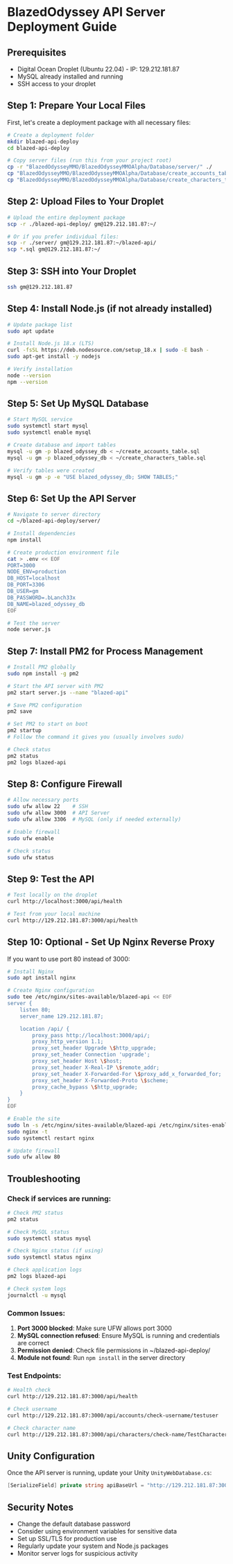 # BlazedOdyssey API Server Deployment Guide

## Prerequisites
- Digital Ocean Droplet (Ubuntu 22.04) - IP: 129.212.181.87
- MySQL already installed and running
- SSH access to your droplet

## Step 1: Prepare Your Local Files

First, let's create a deployment package with all necessary files:

```bash
# Create a deployment folder
mkdir blazed-api-deploy
cd blazed-api-deploy

# Copy server files (run this from your project root)
cp -r "BlazedOdysseyMMO/BlazedOdysseyMMOAlpha/Database/server/" ./
cp "BlazedOdysseyMMO/BlazedOdysseyMMOAlpha/Database/create_accounts_table.sql" ./
cp "BlazedOdysseyMMO/BlazedOdysseyMMOAlpha/Database/create_characters_table.sql" ./
```

## Step 2: Upload Files to Your Droplet

```bash
# Upload the entire deployment package
scp -r ./blazed-api-deploy/ gm@129.212.181.87:~/

# Or if you prefer individual files:
scp -r ./server/ gm@129.212.181.87:~/blazed-api/
scp *.sql gm@129.212.181.87:~/
```

## Step 3: SSH into Your Droplet

```bash
ssh gm@129.212.181.87
```

## Step 4: Install Node.js (if not already installed)

```bash
# Update package list
sudo apt update

# Install Node.js 18.x (LTS)
curl -fsSL https://deb.nodesource.com/setup_18.x | sudo -E bash -
sudo apt-get install -y nodejs

# Verify installation
node --version
npm --version
```

## Step 5: Set Up MySQL Database

```bash
# Start MySQL service
sudo systemctl start mysql
sudo systemctl enable mysql

# Create database and import tables
mysql -u gm -p blazed_odyssey_db < ~/create_accounts_table.sql
mysql -u gm -p blazed_odyssey_db < ~/create_characters_table.sql

# Verify tables were created
mysql -u gm -p -e "USE blazed_odyssey_db; SHOW TABLES;"
```

## Step 6: Set Up the API Server

```bash
# Navigate to server directory
cd ~/blazed-api-deploy/server/

# Install dependencies
npm install

# Create production environment file
cat > .env << EOF
PORT=3000
NODE_ENV=production
DB_HOST=localhost
DB_PORT=3306
DB_USER=gm
DB_PASSWORD=.bLanch33x
DB_NAME=blazed_odyssey_db
EOF

# Test the server
node server.js
```

## Step 7: Install PM2 for Process Management

```bash
# Install PM2 globally
sudo npm install -g pm2

# Start the API server with PM2
pm2 start server.js --name "blazed-api"

# Save PM2 configuration
pm2 save

# Set PM2 to start on boot
pm2 startup
# Follow the command it gives you (usually involves sudo)

# Check status
pm2 status
pm2 logs blazed-api
```

## Step 8: Configure Firewall

```bash
# Allow necessary ports
sudo ufw allow 22    # SSH
sudo ufw allow 3000  # API Server
sudo ufw allow 3306  # MySQL (only if needed externally)

# Enable firewall
sudo ufw enable

# Check status
sudo ufw status
```

## Step 9: Test the API

```bash
# Test locally on the droplet
curl http://localhost:3000/api/health

# Test from your local machine
curl http://129.212.181.87:3000/api/health
```

## Step 10: Optional - Set Up Nginx Reverse Proxy

If you want to use port 80 instead of 3000:

```bash
# Install Nginx
sudo apt install nginx

# Create Nginx configuration
sudo tee /etc/nginx/sites-available/blazed-api << EOF
server {
    listen 80;
    server_name 129.212.181.87;

    location /api/ {
        proxy_pass http://localhost:3000/api/;
        proxy_http_version 1.1;
        proxy_set_header Upgrade \$http_upgrade;
        proxy_set_header Connection 'upgrade';
        proxy_set_header Host \$host;
        proxy_set_header X-Real-IP \$remote_addr;
        proxy_set_header X-Forwarded-For \$proxy_add_x_forwarded_for;
        proxy_set_header X-Forwarded-Proto \$scheme;
        proxy_cache_bypass \$http_upgrade;
    }
}
EOF

# Enable the site
sudo ln -s /etc/nginx/sites-available/blazed-api /etc/nginx/sites-enabled/
sudo nginx -t
sudo systemctl restart nginx

# Update firewall
sudo ufw allow 80
```

## Troubleshooting

### Check if services are running:
```bash
# Check PM2 status
pm2 status

# Check MySQL status
sudo systemctl status mysql

# Check Nginx status (if using)
sudo systemctl status nginx

# Check application logs
pm2 logs blazed-api

# Check system logs
journalctl -u mysql
```

### Common Issues:

1. **Port 3000 blocked**: Make sure UFW allows port 3000
2. **MySQL connection refused**: Ensure MySQL is running and credentials are correct
3. **Permission denied**: Check file permissions in ~/blazed-api-deploy/
4. **Module not found**: Run `npm install` in the server directory

### Test Endpoints:

```bash
# Health check
curl http://129.212.181.87:3000/api/health

# Check username
curl http://129.212.181.87:3000/api/accounts/check-username/testuser

# Check character name
curl http://129.212.181.87:3000/api/characters/check-name/TestCharacter
```

## Unity Configuration

Once the API server is running, update your Unity `UnityWebDatabase.cs`:

```csharp
[SerializeField] private string apiBaseUrl = "http://129.212.181.87:3000/api";
```

## Security Notes

- Change the default database password
- Consider using environment variables for sensitive data
- Set up SSL/TLS for production use
- Regularly update your system and Node.js packages
- Monitor server logs for suspicious activity